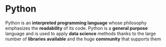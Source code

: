 # Python

Python is an **interpreted programming language** whose philosophy emphasizes the **readability** of its code. Python is a **general purpose** language and is used to apply **data science** methods thanks to the large number of **libraries available** and the huge **community** that supports them
